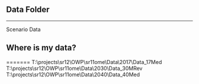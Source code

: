 ## Data Folder
------
Scenario Data


## Where is my data?
=======
T:\projects\sr12\OWP\sr11ome\Data\2017\Data_17Med
T:\projects\sr12\OWP\sr11ome\Data\2030\Data_30MRev
T:\projects\sr12\OWP\sr11ome\Data\2040\Data_40Med
